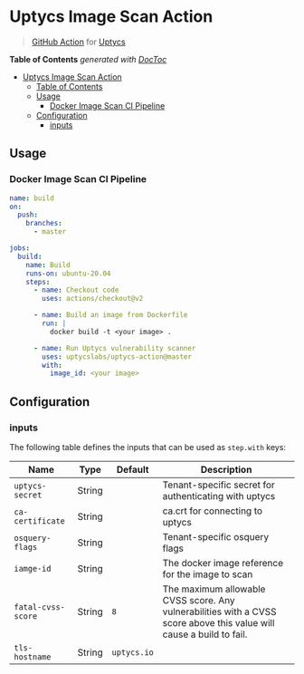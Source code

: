 # Uptycs Image Scan Action

> [GitHub Action](https://github.com/features/actions) for [Uptycs](https://github.com/uptycslabs/uptycs-action)

<!-- START doctoc generated TOC please keep comment here to allow auto update -->
<!-- DON'T EDIT THIS SECTION, INSTEAD RE-RUN doctoc TO UPDATE -->
**Table of Contents**  *generated with [DocToc](https://github.com/thlorenz/doctoc)*

- [Uptycs Image Scan Action](#uptycs-image-scan-action)
  - [Table of Contents](#table-of-contents)
  - [Usage](#usage)
    - [Docker Image Scan CI Pipeline](#docker-image-scan-ci-pipeline)
  - [Configuration](#configuration)
    - [inputs](#inputs)

<!-- END doctoc generated TOC please keep comment here to allow auto update -->

## Usage

### Docker Image Scan CI Pipeline

```yaml
name: build
on:
  push:
    branches:
      - master

jobs:
  build:
    name: Build
    runs-on: ubuntu-20.04
    steps:
      - name: Checkout code
        uses: actions/checkout@v2

      - name: Build an image from Dockerfile
        run: |
          docker build -t <your image> .

      - name: Run Uptycs vulnerability scanner
        uses: uptycslabs/uptycs-action@master
        with:
          image_id: <your image>
```

## Configuration

### inputs

The following table defines the inputs that can be used as `step.with` keys:

| Name               | Type    | Default                            | Description                                                                           |
|--------------------|---------|------------------------------------|---------------------------------------------------------------------------------------|
| `uptycs-secret`    | String  |                                    | Tenant-specific secret for authenticating with uptycs                                 |
| `ca-certificate`   | String  |                                    | ca.crt for connecting to uptycs                                                       |
| `osquery-flags`    | String  |                                    | Tenant-specific osquery flags                                                         |
| `iamge-id`         | String  |                                    | The docker image reference for the image to scan                                      |
| `fatal-cvss-score` | String  | `8`                                | The maximum allowable CVSS score. Any vulnerabilities with a CVSS score above this value will cause a build to fail.|
| `tls-hostname`     | String  | `uptycs.io`                        |                                                                                       |
